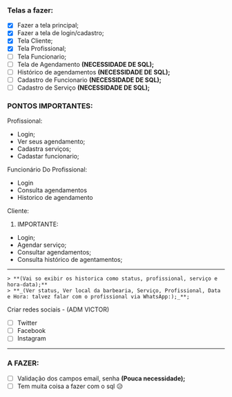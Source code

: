 ### Telas a fazer:

- [x] Fazer a tela principal;
- [x] Fazer a tela de login/cadastro;
- [x] Tela Cliente;
- [x] Tela Profissional;
- [ ] Tela Funcionario;
- [ ] Tela de Agendamento **(NECESSIDADE DE SQL);**
- [ ] Histórico de agendamentos **(NECESSIDADE DE SQL);**
- [ ] Cadastro de Funcionario **(NECESSIDADE DE SQL);**
- [ ] Cadastro de Serviço **(NECESSIDADE DE SQL);**

### PONTOS IMPORTANTES:

Profissional:

- Login;
- Ver seus agendamento;
- Cadastra serviços;
- Cadastar funcionario;

Funcionário Do Profissional:

- Login
- Consulta agendamentos
- Historico de agendamento

Cliente:

1. IMPORTANTE:

- Login;
- Agendar serviço;
- Consultar agendamentos;
- Consulta histórico de agentamentos;

---

    > **(Vai so exibir os historica como status, profissional, serviço e hora-data);**
    > **_(Ver status, Ver local da barbearia, Serviço, Profissional, Data e Hora: talvez falar com o profissional via WhatsApp:);_**;

Criar redes sociais - (ADM VICTOR)

- [ ] Twitter
- [ ] Facebook
- [ ] Instagram

---

### A FAZER:

- [ ] Validação dos campos email, senha **(Pouca necessidade);**
- [ ] Tem muita coisa a fazer com o sql 😥
